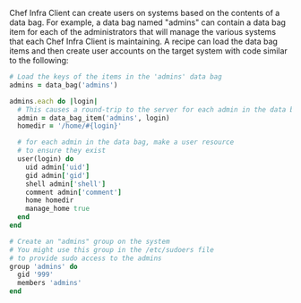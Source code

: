 Chef Infra Client can create users on systems based on the contents of a
data bag. For example, a data bag named "admins" can contain a data bag
item for each of the administrators that will manage the various systems
that each Chef Infra Client is maintaining. A recipe can load the data
bag items and then create user accounts on the target system with code
similar to the following:

```ruby
# Load the keys of the items in the 'admins' data bag
admins = data_bag('admins')

admins.each do |login|
  # This causes a round-trip to the server for each admin in the data bag
  admin = data_bag_item('admins', login)
  homedir = '/home/#{login}'

  # for each admin in the data bag, make a user resource
  # to ensure they exist
  user(login) do
    uid admin['uid']
    gid admin['gid']
    shell admin['shell']
    comment admin['comment']
    home homedir
    manage_home true
  end
end

# Create an "admins" group on the system
# You might use this group in the /etc/sudoers file
# to provide sudo access to the admins
group 'admins' do
  gid '999'
  members 'admins'
end
```
